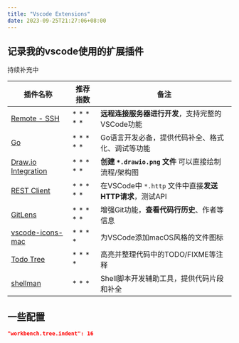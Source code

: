 ```yaml
---
title: "Vscode Extensions"
date: 2023-09-25T21:27:06+08:00
---
```


## 记录我的vscode使用的扩展插件

持续补充中

| 插件名称 | 推荐指数 | 备注 |
| --- | --- | --- |
| [Remote - SSH](https://marketplace.visualstudio.com/items?itemName=ms-vscode-remote.remote-ssh) | * * * * * | **远程连接服务器进行开发**，支持完整的VSCode功能 |
| [Go](https://marketplace.visualstudio.com/items?itemName=golang.go) | * * * * * | Go语言开发必备，提供代码补全、格式化、调试等功能 |
| [Draw.io Integration](https://marketplace.visualstudio.com/items/?itemName=hediet.vscode-drawio) | * * * * * | **创建 `*.drawio.png` 文件** 可以直接绘制流程/架构图  |
| [REST Client](https://marketplace.visualstudio.com/items?itemName=humao.rest-client) | * * * * * | 在VSCode中 `*.http` 文件中直接**发送HTTP请求**，测试API |
| [GitLens](https://marketplace.visualstudio.com/items?itemName=eamodio.gitlens) | * * * * * | 增强Git功能，**查看代码行历史**、作者等信息 |
| [vscode-icons-mac](https://marketplace.visualstudio.com/items?itemName=wayou.vscode-icons-mac) | * * * * | 为VSCode添加macOS风格的文件图标 |
| [Todo Tree](https://marketplace.visualstudio.com/items?itemName=Gruntfuggly.todo-tree) | * * * * | 高亮并整理代码中的TODO/FIXME等注释 |
| [shellman](https://marketplace.visualstudio.com/items?itemName=Remisa.shellman) | * * * | Shell脚本开发辅助工具，提供代码片段和补全 |

## 一些配置

```json
"workbench.tree.indent": 16
```